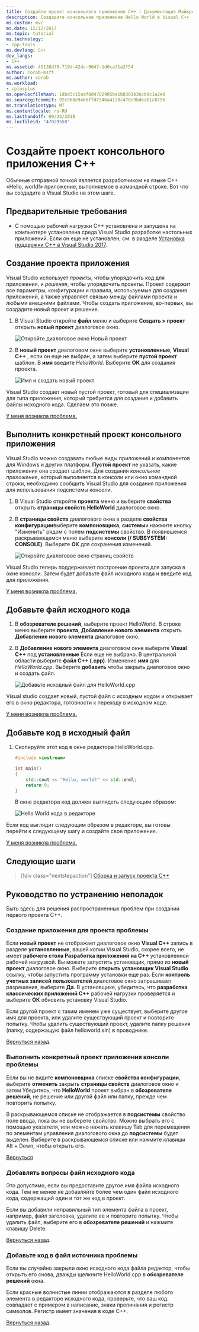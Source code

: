 ```yaml
---
title: Создайте проект консольного приложения C++ | Документация Майкрософт
description: Создадите консольное приложение Hello World в Visual C++
ms.custom: mvc
ms.date: 12/12/2017
ms.topic: tutorial
ms.technology:
- cpp-tools
ms.devlang: C++
dev_langs:
- C++
ms.assetid: 45138d70-719d-42dc-90d7-1d0ca31a2f54
author: corob-msft
ms.author: corob
ms.workload:
- cplusplus
ms.openlocfilehash: 1dbd3c15aaf8d4702905ba1b8301b36cb9c1a2e0
ms.sourcegitcommit: 92c568e9466ffd7346a4120c478c9bdea61c8756
ms.translationtype: MT
ms.contentlocale: ru-RU
ms.lasthandoff: 09/24/2018
ms.locfileid: "47029558"
---
```

# <a name="create-a-c-console-app-project"></a>Создайте проект консольного приложения C++

Обычные отправной точкой является разработчиком на языке C++ «Hello, world!» приложение, выполняемое в командной строке. Вот что вы создадите в Visual Studio на этом шаге.

## <a name="prerequisites"></a>Предварительные требования

- С помощью рабочей нагрузки C++ установлена и запущена на компьютере установлена среда Visual Studio разработке настольных приложений. Если он еще не установлен, см. в разделе [Установка поддержки C++ в Visual Studio 2017](../build/vscpp-step-0-installation.md).

## <a name="create-your-app-project"></a>Создание проекта приложения

Visual Studio использует *проекты*, чтобы упорядочить код для приложения, и *решения*, чтобы упорядочить проекты. Проект содержит все параметры, конфигурации и правила, используемые для создания приложений, а также управляет связью между файлами проекта и любыми внешними файлами. Чтобы создать приложение, во-первых, вы создадите новый проект и решение.

1. В Visual Studio откройте **файл** меню и выберите **Создать > проект** открыть **новый проект** диалоговое окно.

   ![Откройте диалоговое окно Новый проект](../build/media/vscpp-file-new-project.gif "откройте диалоговое окно нового проекта")

1. В **новый проект** диалоговом окне выберите **установленные**, **Visual C++** , если он еще не выбран, а затем выберите **пустой проект** шаблон. В **имя** введите *HelloWorld*. Выберите **ОК** для создания проекта.

   ![Имя и создать новый проект](../build/media/vscpp-concierge-project-name-callouts.png "имя и создайте новый проект")

Visual Studio создает новый пустой проект, готовый для специализации для типа приложения, который требуется для создания и добавить файлы исходного кода. Сделаем это позже.

[У меня возникла проблема.](#create-your-app-project-issues)

## <a name="make-your-project-a-console-app"></a>Выполнить конкретный проект консольного приложения

Visual Studio можно создавать любые виды приложений и компонентов для Windows и других платформ. **Пустой проект** не указать, какие приложения она создает шаблон. Для создания *консольное приложение*, который выполняется в консоли или окно командной строки, необходимо сообщить Visual Studio для создания приложения для использования подсистемы консоли.

1. В Visual Studio откройте **проекта** меню и выберите **свойства** открыть **страницы свойств HelloWorld** диалоговое окно.

1. В **страницы свойств** диалогового окна в разделе **свойства конфигурации**выберите **компоновщика**, **системы**и нажмите кнопку "Изменить" рядом с полем **подсистемы** свойство. В появившемся раскрывающемся меню выберите **консоли (/ SUBSYSTEM: CONSOLE)**. Выберите **ОК** для сохранения изменений.

   ![Откройте диалоговое окно страниц свойств](../build/media/vscpp-properties-linker-subsystem.gif "откройте диалоговое окно страниц свойств")

Visual Studio теперь поддерживает построение проекта для запуска в окне консоли. Затем будет добавьте файл исходного кода и введите код для приложения.

[У меня возникла проблема.](#make-your-project-a-console-app-issues)

## <a name="add-a-source-code-file"></a>Добавьте файл исходного кода

1. В **обозревателе решений**, выберите проект HelloWorld. В строке меню выберите **проекта**, **Добавление нового элемента** открыть **Добавление нового элемента** диалоговое окно.

1. В **Добавление нового элемента** диалоговом окне выберите **Visual C++** под **установленные** Если еще не выбрано. В центральной области выберите **файл C++ (.cpp)**. Изменение **имя** для *HelloWorld.cpp*. Выберите **добавить** чтобы закрыть диалоговое окно и создать файл.

   ![Добавьте исходный файл для HelloWorld.cpp](../build/media/vscpp-add-new-item.gif "добавьте исходный файл для HelloWorld.cpp")

Visual studio создает новый, пустой файл с исходным кодом и открывает его в окно редактора, готовности к переходу в исходном коде.

[У меня возникла проблема.](#add-a-source-code-file-issues)

## <a name="add-code-to-the-source-file"></a>Добавьте код в исходный файл

1. Скопируйте этот код в окне редактора HelloWorld.cpp.

   ```cpp
   #include <iostream>

   int main()
   {
       std::cout << "Hello, world!" << std::endl;
       return 0;
   }
   ```

   В окне редактора код должен выглядеть следующим образом:

   ![Hello World кода в редакторе](../build/media/vscpp-hello-world-editor.png "кода Hello World в редакторе")

Если код выглядит следующим образом в редакторе, вы готовы перейти к следующему шагу и создайте свое приложение.

[У меня возникла проблема.](#add-a-source-code-file-issues)

## <a name="next-steps"></a>Следующие шаги

> [!div class="nextstepaction"]
> [Сборка и запуск проекта C++](vscpp-step-2-build.md)

## <a name="troubleshooting-guide"></a>Руководство по устранению неполадок

Быть здесь для решения распространенных проблем при создании первого проекта C++.

### <a name="create-your-app-project-issues"></a>Создание приложения для проекта проблемы

Если **новый проект** не отображает диалоговое окно **Visual C++** запись в разделе **установленные**, вашей копии Visual Studio, скорее всего, не имеет **рабочего стола Разработка приложений на C++** установленной рабочей нагрузкой. Вы можете запустить установщик, прямо из **новый проект** диалоговое окно. Выберите **открыть установщик Visual Studio** ссылку, чтобы запустить программу установки еще раз. Если **контроль учетных записей пользователей** диалоговое окно запрашивает разрешения, выберите **Да**. В установщике, убедитесь, что **разработка классических приложений C++** рабочей нагрузки проверяется и выберите **ОК** обновить установку Visual Studio.

Если другой проект с таким именем уже существует, выберите другое имя для проекта, или удалите существующий проект и повторите попытку. Чтобы удалить существующий проект, удалите папку решения (папку, содержащую файл helloworld.sln) в проводнике.

[Вернуться назад](#create-your-app-project).

### <a name="make-your-project-a-console-app-issues"></a>Выполнить конкретный проект приложения консоли проблемы

Если вы не видите **компоновщика** списке **свойства конфигурации**, выберите **отменить** закрыть **страницы свойств** диалоговое окно и затем Убедитесь, что **HelloWorld** проект выбран в **обозревателе решений**, не решение или другой файл или папку, прежде чем повторить попытку.

В раскрывающемся списке не отображается в **подсистемы** свойство поле ввода, пока вы не выберете свойство. Можно выбрать его с помощью указателя, или можно нажать клавишу Tab для перемещения по элементам управления диалогового окна до **подсистемы** будет выделен. Выберите в раскрывающемся списке или нажмите клавиши Alt + Down, чтобы открыть его.

[Вернуться](#make-your-project-a-console-app)

### <a name="add-a-source-code-file-issues"></a>Добавлять вопросы файл исходного кода

Это допустимо, если вы предоставите другое имя файла исходного кода. Тем не менее не добавляйте более чем один файл исходного кода, содержащий один и тот же код в проект.

Если вы добавили неправильный тип элемента файла в проект, например, файл заголовка, удалите ее и повторите попытку. Чтобы удалить файл, выберите его в **обозревателе решений** и нажмите клавишу Delete.

[Вернуться назад](#add-a-source-code-file).

### <a name="add-code-to-the-source-file-issues"></a>Добавьте код в файл источника проблемы

Если вы случайно закрыли окно исходного кода файла редактор, чтобы открыть его снова, дважды щелкните HelloWorld.cpp в **обозревателе решений** окна.

Если красные волнистые линии отображаются в разделе любого элемента в редакторе исходного кода, проверьте, что ваш код совпадает с примером в написание, знаки препинания и регистр символов. Регистр имеет значения в коде C++.

[Вернуться назад](#add-code-to-the-source-file).

<iframe src="" height="0" width="0" frameborder="0" name="frameTarget" />